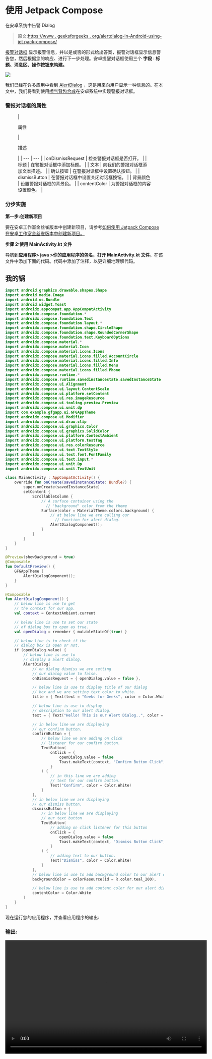 # 使用 Jetpack Compose

在安卓系统中告警 Dialog

> 原文:[https://www . geeksforgeeks . org/alertdialog-in-Android-using-jet pack-compose/](https://www.geeksforgeeks.org/alertdialog-in-android-using-jetpack-compose/)

[报警对话框](https://www.geeksforgeeks.org/android-alert-dialog-box-and-how-to-create-it/) 显示报警信息，并以是或否的形式给出答案，报警对话框显示信息警告您，然后根据您的响应、进行下一步处理。安卓提醒对话框使用三个 **字段** : **标题、消息区、操作按钮来构建。**

![](img/68a2348429556772e43b08c6c53c1618.png)

我们已经在许多应用中看到 [AlertDialog](https://www.geeksforgeeks.org/android-alert-dialog-box-and-how-to-create-it/) ，这是用来向用户显示一种信息的。在本文中，我们将看到使用[喷气背包合成](https://www.geeksforgeeks.org/basics-of-jetpack-compose-in-android/)在安卓系统中实现警报对话框。

### **警报对话框的属性**

<figure class="table">

| 

属性

 | 

描述

 |
| --- | --- |
| onDismissRequest | 检查警报对话框是否打开。 |
| 标题 | 在警报对话框中添加标题。 |
| 文本 | 向我们的警报对话框添加文本描述。 |
| 确认按钮 | 在警报对话框中设置确认按钮。 |
| dismissButton | 在警报对话框中设置关闭对话框按钮。 |
| 背景颜色 | 设置警报对话框的背景色。 |
| contentColor | 为警报对话框的内容设置颜色。 |

</figure>

### **分步实施**

**第一步:创建新项目**

要在安卓工作室金丝雀版本中创建新项目，请参考[如何使用 Jetpack Compose 在安卓工作室金丝雀版本中创建新项目。](https://www.geeksforgeeks.org/how-to-create-a-new-project-in-android-studio-canary-version-with-jetpack-compose/)

**步骤 2:使用 MainActivity.kt 文件**

导航到**应用程序> java >你的应用程序的包名，打开 MainActivity.kt 文件**。在该文件中添加下面的代码。代码中添加了注释，以更详细地理解代码。

## 我的锅

```kt
import android.graphics.drawable.shapes.Shape
import android.media.Image
import android.os.Bundle
import android.widget.Toast
import androidx.appcompat.app.AppCompatActivity
import androidx.compose.foundation.*
import androidx.compose.foundation.Text
import androidx.compose.foundation.layout.*
import androidx.compose.foundation.shape.CircleShape
import androidx.compose.foundation.shape.RoundedCornerShape
import androidx.compose.foundation.text.KeyboardOptions
import androidx.compose.material.*
import androidx.compose.material.Icon
import androidx.compose.material.icons.Icons
import androidx.compose.material.icons.filled.AccountCircle
import androidx.compose.material.icons.filled.Info
import androidx.compose.material.icons.filled.Menu
import androidx.compose.material.icons.filled.Phone
import androidx.compose.runtime.*
import androidx.compose.runtime.savedinstancestate.savedInstanceState
import androidx.compose.ui.Alignment
import androidx.compose.ui.layout.ContentScale
import androidx.compose.ui.platform.setContent
import androidx.compose.ui.res.imageResource
import androidx.compose.ui.tooling.preview.Preview
import androidx.compose.ui.unit.dp
import com.example.gfgapp.ui.GFGAppTheme
import androidx.compose.ui.Modifier
import androidx.compose.ui.draw.clip
import androidx.compose.ui.graphics.Color
import androidx.compose.ui.graphics.SolidColor
import androidx.compose.ui.platform.ContextAmbient
import androidx.compose.ui.platform.testTag
import androidx.compose.ui.res.colorResource
import androidx.compose.ui.text.TextStyle
import androidx.compose.ui.text.font.FontFamily
import androidx.compose.ui.text.input.*
import androidx.compose.ui.unit.Dp
import androidx.compose.ui.unit.TextUnit

class MainActivity : AppCompatActivity() {
    override fun onCreate(savedInstanceState: Bundle?) {
        super.onCreate(savedInstanceState)
        setContent {
            ScrollableColumn {
                // A surface container using the 
                  // 'background' color from the theme
                Surface(color = MaterialTheme.colors.background) {
                    // at below line we are calling our 
                      // function for alert dialog.
                    AlertDialogComponent();
                }
            }
        }
    }
}

@Preview(showBackground = true)
@Composable
fun DefaultPreview() {
    GFGAppTheme {
        AlertDialogComponent();
    }
}

@Composable
fun AlertDialogComponent() {
    // below line is use to get
    // the context for our app.
    val context = ContextAmbient.current

    // below line is use to set our state
    // of dialog box to open as true.
    val openDialog = remember { mutableStateOf(true) }

    // below line is to check if the
    // dialog box is open or not.
    if (openDialog.value) {
        // below line is use to
        // display a alert dialog.
        AlertDialog(
            // on dialog dismiss we are setting
            // our dialog value to false.
            onDismissRequest = { openDialog.value = false },

            // below line is use to display title of our dialog
            // box and we are setting text color to white.
            title = { Text(text = "Geeks for Geeks", color = Color.White) },

            // below line is use to display
            // description to our alert dialog.
            text = { Text("Hello! This is our Alert Dialog..", color = Color.White) },

            // in below line we are displaying
            // our confirm button.
            confirmButton = {
                // below line we are adding on click 
                // listener for our confirm button.
                TextButton(
                    onClick = {
                        openDialog.value = false
                        Toast.makeText(context, "Confirm Button Click", Toast.LENGTH_LONG).show()
                    }
                ) {
                    // in this line we are adding 
                    // text for our confirm button.
                    Text("Confirm", color = Color.White)
                }
            },
            // in below line we are displaying
            // our dismiss button.
            dismissButton = {
                // in below line we are displaying
                // our text button
                TextButton(
                    // adding on click listener for this button
                    onClick = {
                        openDialog.value = false
                        Toast.makeText(context, "Dismiss Button Click", Toast.LENGTH_LONG).show()
                    }
                ) {
                    // adding text to our button.
                    Text("Dismiss", color = Color.White)
                }
            },
            // below line is use to add background color to our alert dialog
            backgroundColor = colorResource(id = R.color.teal_200),

            // below line is use to add content color for our alert dialog.
            contentColor = Color.White
        )
    }
}
```

现在运行您的应用程序，并查看应用程序的输出:

### **输出:**

<video class="wp-video-shortcode" id="video-546918-1" width="640" height="360" preload="metadata" controls=""><source type="video/mp4" src="https://media.geeksforgeeks.org/wp-content/uploads/20210118184951/Screenrecorder-2021-01-18-18-40-54-64.mp4?_=1">[https://media.geeksforgeeks.org/wp-content/uploads/20210118184951/Screenrecorder-2021-01-18-18-40-54-64.mp4](https://media.geeksforgeeks.org/wp-content/uploads/20210118184951/Screenrecorder-2021-01-18-18-40-54-64.mp4)</video>